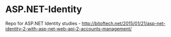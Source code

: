 # ASP.NET-Identity
Repo for ASP.NET Identity studies - http://bitoftech.net/2015/01/21/asp-net-identity-2-with-asp-net-web-api-2-accounts-management/
